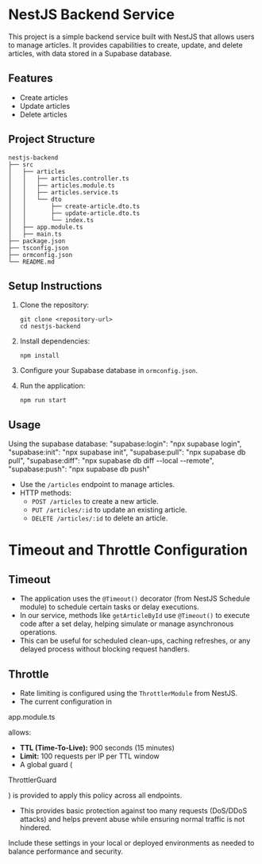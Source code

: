 # NestJS Backend Service

This project is a simple backend service built with NestJS that allows users to manage articles. It provides capabilities to create, update, and delete articles, with data stored in a Supabase database.

## Features

- Create articles
- Update articles
- Delete articles

## Project Structure

```
nestjs-backend
├── src
│   ├── articles
│   │   ├── articles.controller.ts
│   │   ├── articles.module.ts
│   │   ├── articles.service.ts
│   │   └── dto
│   │       ├── create-article.dto.ts
│   │       ├── update-article.dto.ts
│   │       └── index.ts
│   ├── app.module.ts
│   ├── main.ts
├── package.json
├── tsconfig.json
├── ormconfig.json
└── README.md
```

## Setup Instructions

1. Clone the repository:

   ```
   git clone <repository-url>
   cd nestjs-backend
   ```

2. Install dependencies:

   ```
   npm install
   ```

3. Configure your Supabase database in `ormconfig.json`.

4. Run the application:
   ```
   npm run start
   ```

## Usage

Using the supabase database:
"supabase:login": "npx supabase login",
"supabase:init": "npx supabase init",
"supabase:pull": "npx supabase db pull",
"supabase:diff": "npx supabase db diff --local --remote",
"supabase:push": "npx supabase db push"

- Use the `/articles` endpoint to manage articles.
- HTTP methods:
  - `POST /articles` to create a new article.
  - `PUT /articles/:id` to update an existing article.
  - `DELETE /articles/:id` to delete an article.

# Timeout and Throttle Configuration

## Timeout

- The application uses the `@Timeout()` decorator (from NestJS Schedule module) to schedule certain tasks or delay executions.
- In our service, methods like `getArticleById` use `@Timeout()` to execute code after a set delay, helping simulate or manage asynchronous operations.
- This can be useful for scheduled clean-ups, caching refreshes, or any delayed process without blocking request handlers.

## Throttle

- Rate limiting is configured using the `ThrottlerModule` from NestJS.
- The current configuration in

app.module.ts

allows:

- **TTL (Time-To-Live):** 900 seconds (15 minutes)
- **Limit:** 100 requests per IP per TTL window
- A global guard (

ThrottlerGuard

) is provided to apply this policy across all endpoints.

- This provides basic protection against too many requests (DoS/DDoS attacks) and helps prevent abuse while ensuring normal traffic is not hindered.

Include these settings in your local or deployed environments as needed to balance performance and security.
